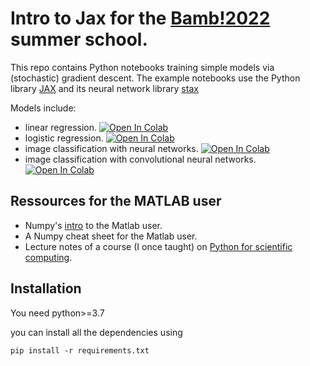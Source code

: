 # Intro to Jax for the [Bamb!2022](https://www.bambschool.org/) summer school.

This repo contains Python notebooks training simple models via (stochastic) gradient descent.
The example notebooks use the Python library [JAX](https://github.com/google/jax) and its neural network library [stax](https://github.com/google/jax/blob/main/jax/example_libraries/stax.py)

Models include: 
* linear regression.  [![Open In Colab](https://colab.research.google.com/assets/colab-badge.svg)](https://colab.research.google.com/github/vincentadam87/intro_to_jax/blob/main/notebooks/Linear%20Regression%20-%20with%20and%20without%20JAX.ipynb)
* logistic regression. [![Open In Colab](https://colab.research.google.com/assets/colab-badge.svg)](https://colab.research.google.com/github/vincentadam87/intro_to_jax/blob/main/notebooks/Logistic%20Regression%20-%20with%20JAX.ipynb)
* image classification with neural networks. [![Open In Colab](https://colab.research.google.com/assets/colab-badge.svg)](https://colab.research.google.com/github/vincentadam87/intro_to_jax/blob/main/notebooks/Mnist%20Classification%20with%20Neural%20Networks%20-%20from%20scratch%20with%20JAX.ipynb)
* image classification with convolutional neural networks. [![Open In Colab](https://colab.research.google.com/assets/colab-badge.svg)](https://colab.research.google.com/github/vincentadam87/intro_to_jax/blob/main/notebooks/Mnist%20Classification%20with%20Convolutional%20Neural%20Networks%20-%20with%20JAX.ipynb)


## Ressources for the MATLAB user
* Numpy's [intro](https://numpy.org/doc/stable/user/numpy-for-matlab-users.html) to the Matlab user.
* A Numpy cheat sheet for the Matlab user.
* Lecture notes of a course (I once taught) on [Python for scientific computing](http://ucl-cs-grad.github.io/scipython/).


## Installation


You need python>=3.7

you can install all the dependencies using
```
pip install -r requirements.txt
```

